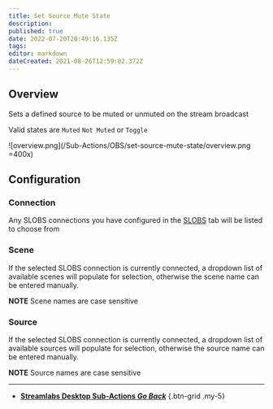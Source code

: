 ```yaml
---
title: Set Source Mute State
description: 
published: true
date: 2022-07-20T20:49:16.135Z
tags: 
editor: markdown
dateCreated: 2021-08-26T12:59:02.372Z
---
```


## Overview

Sets a defined source to be muted or unmuted on the stream broadcast

Valid states are `Muted` `Not Muted` or `Toggle`

![overview.png](/Sub-Actions/OBS/set-source-mute-state/overview.png =400x)

## Configuration
### Connection
Any SLOBS connections you have configured in the [SLOBS](/SLOBS) tab will be listed to choose from

### Scene
If the selected SLOBS connection is currently connected, a dropdown list of available scenes will populate for selection, otherwise the scene name can be entered manually.

**NOTE** Scene names are case sensitive 

### Source
If the selected SLOBS connection is currently connected, a dropdown list of available sources will populate for selection, otherwise the source name can be entered manually.

**NOTE** Source names are case sensitive

---

- [<i class="mdi mdi-chevron-left"></i> **Streamlabs Desktop Sub-Actions *Go Back***](/en/Sub-Actions/Streamlabs-Desktop)
{.btn-grid .my-5}